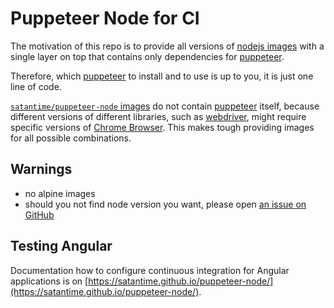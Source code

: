 # Puppeteer Node for CI

The motivation of this repo is to provide all versions of [nodejs images](https://hub.docker.com/_/node) with a single layer on top
that contains only dependencies for [puppeteer](https://pptr.dev).

Therefore, which [puppeteer](https://pptr.dev) to install and to use is up to you, it is just one line of code.

[`satantime/puppeteer-node` images](https://hub.docker.com/r/satantime/puppeteer-node) do not contain [puppeteer](https://pptr.dev) itself,
because different versions of different libraries, such as [webdriver](https://webdriver.io), might require
specific versions of [Chrome Browser](https://www.chromium.org/Home/).
This makes tough providing images for all possible combinations.

## Warnings

- no alpine images
- should you not find node version you want, please open [an issue on GitHub](https://github.com/satanTime/puppeteer-node/issues/new)

## Testing Angular

Documentation how to configure continuous integration for Angular applications is on [https://satantime.github.io/puppeteer-node/](https://satantime.github.io/puppeteer-node/).
